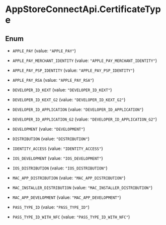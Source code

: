 # AppStoreConnectApi.CertificateType

## Enum


* `APPLE_PAY` (value: `"APPLE_PAY"`)

* `APPLE_PAY_MERCHANT_IDENTITY` (value: `"APPLE_PAY_MERCHANT_IDENTITY"`)

* `APPLE_PAY_PSP_IDENTITY` (value: `"APPLE_PAY_PSP_IDENTITY"`)

* `APPLE_PAY_RSA` (value: `"APPLE_PAY_RSA"`)

* `DEVELOPER_ID_KEXT` (value: `"DEVELOPER_ID_KEXT"`)

* `DEVELOPER_ID_KEXT_G2` (value: `"DEVELOPER_ID_KEXT_G2"`)

* `DEVELOPER_ID_APPLICATION` (value: `"DEVELOPER_ID_APPLICATION"`)

* `DEVELOPER_ID_APPLICATION_G2` (value: `"DEVELOPER_ID_APPLICATION_G2"`)

* `DEVELOPMENT` (value: `"DEVELOPMENT"`)

* `DISTRIBUTION` (value: `"DISTRIBUTION"`)

* `IDENTITY_ACCESS` (value: `"IDENTITY_ACCESS"`)

* `IOS_DEVELOPMENT` (value: `"IOS_DEVELOPMENT"`)

* `IOS_DISTRIBUTION` (value: `"IOS_DISTRIBUTION"`)

* `MAC_APP_DISTRIBUTION` (value: `"MAC_APP_DISTRIBUTION"`)

* `MAC_INSTALLER_DISTRIBUTION` (value: `"MAC_INSTALLER_DISTRIBUTION"`)

* `MAC_APP_DEVELOPMENT` (value: `"MAC_APP_DEVELOPMENT"`)

* `PASS_TYPE_ID` (value: `"PASS_TYPE_ID"`)

* `PASS_TYPE_ID_WITH_NFC` (value: `"PASS_TYPE_ID_WITH_NFC"`)


